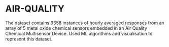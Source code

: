 # AIR-QUALITY
The dataset contains 9358 instances of hourly averaged responses from an array of 5 metal oxide chemical sensors embedded in an Air Quality Chemical Multisensor Device. Used ML algorithms and visualisation to represent this dataset.
